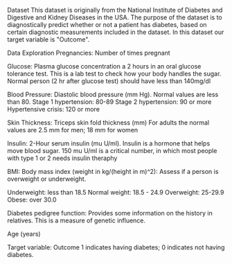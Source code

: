 Dataset
This dataset is originally from the National Institute of Diabetes and Digestive and Kidney Diseases in the USA. The purpose of the dataset is to diagnostically predict whether or not a patient has diabetes, based on certain diagnostic measurements included in the dataset. In this dataset our target variable is "Outcome".

Data Exploration
Pregnancies: Number of times pregnant

Glucose: Plasma glucose concentration a 2 hours in an oral glucose tolerance test.
This is a lab test to check how your body handles the sugar. Normal person (2 hr after glucose test) should have less than 140mg/dl

Blood Pressure: Diastolic blood pressure (mm Hg).
Normal values are less than 80. Stage 1 hypertension: 80-89 Stage 2 hypertension: 90 or more Hypertensive crisis: 120 or more

Skin Thickness: Triceps skin fold thickness (mm)
For adults the normal values are 2.5 mm for men; 18 mm for women

Insulin: 2-Hour serum insulin (mu U/ml). Insulin is a hormone that helps move blood sugar.
150 mu U/ml is a critical number, in which most people with type 1 or 2 needs insulin theraphy

BMI: Body mass index (weight in kg/(height in m)^2): Assess if a person is overweight or underweight.

Underweight: less than 18.5 Normal weight: 18.5 - 24.9 Overweight: 25-29.9 Obese: over 30.0

Diabetes pedigree function: Provides some information on the history in relatives. This is a measure of genetic influence.

Age (years)

Target variable: Outcome 1 indicates having diabetes; 0 indicates not having diabetes.
